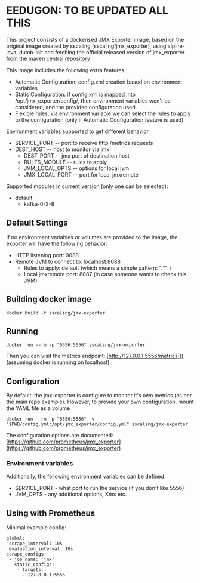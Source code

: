 # EEDUGON: TO BE UPDATED ALL THIS

This project consists of a dockerised JMX Exporter image, based on the original image created by sscaling (sscaling/jmx_exporter), using alpine-java, dumb-init and fetching the official released version of jmx_exporter from the [maven central repository](https://repo1.maven.org/maven2/io/prometheus/jmx/jmx_prometheus_httpserver/)

This image includes the following extra features:

  * Automatic Configuration: config.xml creation based on environment variables
  * Static Configuration: if config.xml is mapped into /opt/jmx_exporter/config/, then environment variables won't be considered, and the provided configuration used.
  * Flexible rules: via environment variable we can select the rules to apply to the configuration (only if Automatic Configuration feature is used)

Environment variables supported to get different behavior

  * SERVICE_PORT -- port to receive http /metrics requests
  * DEST_HOST -- host to monitor via jmx
	* DEST_PORT -- jmx port of destination host
	* RULES_MODULE -- rules to apply
	* JVM_LOCAL_OPTS -- options for local jvm
	* JMX_LOCAL_PORT -- port for local jmxremote

Supported modules in current version (only one can be selected):
  * default
	* kafka-0-2-8

## Default Settings

If no environment variables or volumes are provided to the image, the exporter will have the following behavior:

  * HTTP listening port: 9088
  * Remote JVM to connect to: localhost:8088
	* Rules to apply: default (which means a simple pattern: ".\*" )
	* Local jmxremote port: 8087 (in case someone wants to check this JVM)

## Building docker image

	docker build -t sscaling/jmx-exporter .

## Running

	docker run --rm -p "5556:5556" sscaling/jmx-exporter

Then you can visit the metrics endpoint: [http://127.0.0.1:5556/metrics]() (assuming docker is running on localhost)

## Configuration

By default, the jmx-exporter is configure to monitor it's own metrics (as per the main repo example). However, to provide your own configuration, mount the YAML file as a volume

	docker run --rm -p "5556:5556" -v "$PWD/config.yml:/opt/jmx_exporter/config.yml" sscaling/jmx-exporter

The configuration options are documented: [https://github.com/prometheus/jmx_exporter](https://github.com/prometheus/jmx_exporter)

### Environment variables

Additionally, the following environment variables can be defined

* SERVICE_PORT - what port to run the service (if you don't like 5556)
* JVM_OPTS - any additional options, Xmx etc.

## Using with Prometheus

Minimal example config:

	global:
	 scrape_interval: 10s
	 evaluation_interval: 10s
	scrape_configs:
	 - job_name: 'jmx'
	   static_configs:
	    - targets:
	      - 127.0.0.1:5556
